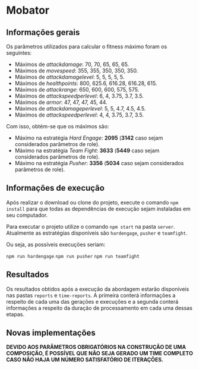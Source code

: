 # Mobator

## Informações gerais

Os parâmetros utilizados para calcular o fitness máximo foram os seguintes:

- Máximos de _attackdamage_: 70, 70, 65, 65, 65.
- Máximos de _movespeed_: 355, 355, 350, 350, 350.
- Máximos de _attackdamagelevel_: 5, 5, 5, 5, 5.
- Máximos de _healthpoints_: 800, 625.6, 616.28, 616.28, 615.
- Máximos de _attackrange_: 650, 600, 600, 575, 575.
- Máximos de _attackspeedperlevel_: 6, 4, 3.75, 3.7, 3.5.
- Máximos de _armor_: 47, 47, 47, 45, 44.
- Máximos de _attackdamageperlevel_: 5, 5, 4.7, 4.5, 4.5.
- Máximos de _attackspeedperlevel_: 4, 4, 3.75, 3.7, 3.5.

Com isso, obtém-se que os máximos são:

- Máximo na estratégia _Hard Engage_: **2095** (**3142** caso sejam considerados parâmetros de role).
- Máximo na estratégia _Team Fight_: **3633** (**5449** caso sejam considerados parâmetros de role).
- Máximo na estratégia _Pusher_: **3356** (**5034** caso sejam considerados parâmetros de role).

## Informações de execução

Após realizar o download ou clone do projeto, execute o comando `npm install` para que todas as dependências de execução sejam instaladas em seu computador.

Para executar o projeto utilize o comando `npm start` na pasta `server`. Atualmente as estratégias disponíveis são `hardengage`, `pusher` e `teamfight`.

Ou seja, as possíveis execuções seriam:

`npm run hardengage`
`npm run pusher`
`npm run teamfight`

## Resultados

Os resultados obtidos após a execução da abordagem estarão disponíveis nas pastas `reports` e `time-reports`. A primeira conterá informações a respeito de cada uma das gerações e execuções e a segunda conterá informações a respeito da duração de processamento em cada uma dessas etapas. 

## Novas implementações

**DEVIDO AOS PARÂMETROS OBRIGATÓRIOS NA CONSTRUÇÃO DE UMA COMPOSIÇÃO, É POSSÍVEL QUE NÃO SEJA GERADO UM TIME COMPLETO CASO NÃO HAJA UM NÚMERO SATISFATÓRIO DE ITERAÇÕES.**